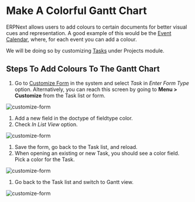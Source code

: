 <!--add breadcrumbs-->

# Make A Colorful Gantt Chart

ERPNext allows users to add colours to certain documents for better visual cues and representation. A good example of this would be the [Event Calendar](/docs/v13/user/manual/en/using-erpnext/calendar), where, for each event you can add a colour.

We will be doing so by customizing [Tasks](/docs/v13/user/manual/en/projects/tasks) under Projects module.

## Steps To Add Colours To The Gantt Chart

1. Go to [Customize Form](/docs/v13/user/manual/en/customize-erpnext/customize-form) in the system and select *Task* in _Enter Form Type_ option. Alternatively, you can reach this screen by going to **Menu > Customize** from the Task list or form.

 <img class="screenshot" alt="customize-form" src="/docs/v13/assets/img/articles/project-gantt-customize-form-1.gif">

1. Add a new field in the doctype of fieldtype color.
1. Check *In List View* option.

 <img class="screenshot" alt="customize-form" src="/docs/v13/assets/img/articles/project-gantt-in-list.png">

1. Save the form, go back to the Task list, and reload.
1. When opening an existing or new Task, you should see a color field. Pick a color for the Task.

 <img class="screenshot" alt="customize-form" src="/docs/v13/assets/img/articles/project-gantt-pick-color.png">

1. Go back to the Task list and switch to Gantt view.

  <img class="screenshot" alt="customize-form" src="/docs/v13/assets/img/articles/project-gantt-colors.png">
